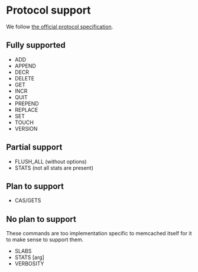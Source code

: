 # Protocol support

We follow [the official protocol specification](https://github.com/memcached/memcached/blob/master/doc/protocol.txt).


## Fully supported

* ADD
* APPEND
* DECR
* DELETE
* GET
* INCR
* QUIT
* PREPEND
* REPLACE
* SET
* TOUCH
* VERSION


## Partial support

* FLUSH_ALL (without options)
* STATS (not all stats are present)


## Plan to support

* CAS/GETS


## No plan to support

These commands are too implementation specific to memcached itself for it to
make sense to support them.

* SLABS
* STATS [arg]
* VERBOSITY
